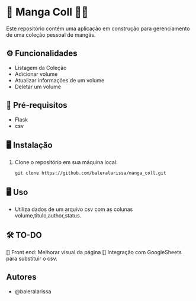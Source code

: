 # 🧚  Manga Coll 🧝‍♀️

Este repositório contém uma aplicação em construção para gerenciamento de uma coleção pessoal de mangás.

## ⚙️ Funcionalidades

- Listagem da Coleção
- Adicionar volume
- Atualizar informações de um volume
- Deletar um volume

## 📑 Pré-requisitos

- Flask
- csv
  
## 🖥️ Instalação

1. Clone o repositório em sua máquina local:

    ```
    git clone https://github.com/baleralarissa/manga_coll.git
    ```

## 🖥️ Uso

- Utiliza dados de um arquivo csv com as colunas volume,titulo,author,status. 

## 🛠️ TO-DO

[] Front end: Melhorar visual da página
[] Integração com GoogleSheets para substituir o csv.
  
## Autores

- @baleralarissa



